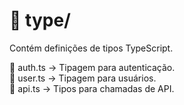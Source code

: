 # 📂 type/
Contém definições de tipos TypeScript.

📄 auth.ts → Tipagem para autenticação.<br/>
📄 user.ts → Tipagem para usuários.<br/>
📄 api.ts → Tipos para chamadas de API.